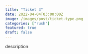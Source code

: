 ```yaml
---
title: "Ticket 3"
date: 2022-04-04T03:00:00Z
image: /images/post/ticket-type.png
categories: ["rush"]
featured: true
draft: false
---
```


description
